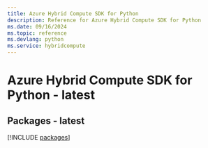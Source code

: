 ```yaml
---
title: Azure Hybrid Compute SDK for Python
description: Reference for Azure Hybrid Compute SDK for Python
ms.date: 09/16/2024
ms.topic: reference
ms.devlang: python
ms.service: hybridcompute
---
```

# Azure Hybrid Compute SDK for Python - latest
## Packages - latest
[!INCLUDE [packages](hybrid-compute-index.md)]